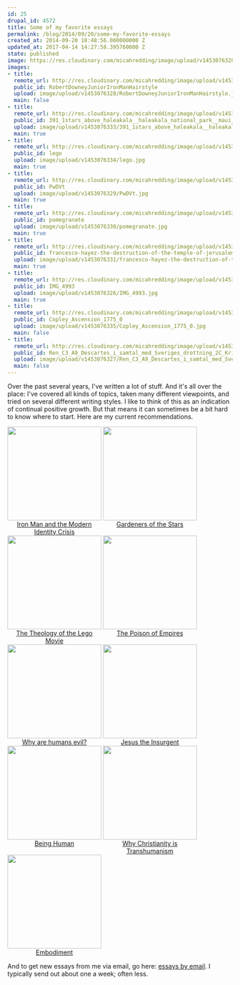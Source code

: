 ```yaml
---
id: 25
drupal_id: 4572
title: Some of my favorite essays
permalink: /blog/2014/09/20/some-my-favorite-essays
created_at: 2014-09-20 18:48:56.000000000 Z
updated_at: 2017-04-14 14:27:58.395760000 Z
state: published
image: https://res.cloudinary.com/micahredding/image/upload/v1453076328/RobertDowneyJuniorIronManHairstyle.jpg
images:
- title: 
  remote_url: http://res.cloudinary.com/micahredding/image/upload/v1453076328/RobertDowneyJuniorIronManHairstyle.jpg
  public_id: RobertDowneyJuniorIronManHairstyle
  upload: image/upload/v1453076328/RobertDowneyJuniorIronManHairstyle.jpg
  main: false
- title: 
  remote_url: http://res.cloudinary.com/micahredding/image/upload/v1453076333/391_1stars_above_haleakala__haleakala_national_park__maui__hi_0.jpg
  public_id: 391_1stars_above_haleakala__haleakala_national_park__maui__hi_0
  upload: image/upload/v1453076333/391_1stars_above_haleakala__haleakala_national_park__maui__hi_0.jpg
  main: true
- title: 
  remote_url: http://res.cloudinary.com/micahredding/image/upload/v1453076334/lego.jpg
  public_id: lego
  upload: image/upload/v1453076334/lego.jpg
  main: true
- title: 
  remote_url: http://res.cloudinary.com/micahredding/image/upload/v1453076329/PwDVt.jpg
  public_id: PwDVt
  upload: image/upload/v1453076329/PwDVt.jpg
  main: true
- title: 
  remote_url: http://res.cloudinary.com/micahredding/image/upload/v1453076330/pomegranate.jpg
  public_id: pomegranate
  upload: image/upload/v1453076330/pomegranate.jpg
  main: true
- title: 
  remote_url: http://res.cloudinary.com/micahredding/image/upload/v1453076331/francesco-hayez-the-destruction-of-the-temple-of-jerusalem-1867.jpg
  public_id: francesco-hayez-the-destruction-of-the-temple-of-jerusalem-1867
  upload: image/upload/v1453076331/francesco-hayez-the-destruction-of-the-temple-of-jerusalem-1867.jpg
  main: true
- title: 
  remote_url: http://res.cloudinary.com/micahredding/image/upload/v1453076326/IMG_4993.jpg
  public_id: IMG_4993
  upload: image/upload/v1453076326/IMG_4993.jpg
  main: true
- title: 
  remote_url: http://res.cloudinary.com/micahredding/image/upload/v1453076335/Copley_Ascension_1775_0.jpg
  public_id: Copley_Ascension_1775_0
  upload: image/upload/v1453076335/Copley_Ascension_1775_0.jpg
  main: false
- title: 
  remote_url: http://res.cloudinary.com/micahredding/image/upload/v1453076327/Ren_C3_A9_Descartes_i_samtal_med_Sveriges_drottning_2C_Kristina.jpg
  public_id: Ren_C3_A9_Descartes_i_samtal_med_Sveriges_drottning_2C_Kristina
  upload: image/upload/v1453076327/Ren_C3_A9_Descartes_i_samtal_med_Sveriges_drottning_2C_Kristina.jpg
  main: false
---
```

<p>Over the past several years, I've written a lot of stuff. And it's all over the place: I've covered all kinds of topics, taken many different viewpoints, and tried on several different writing styles. I like to think of this as an indication of continual positive growth. But that means it can sometimes be a bit hard to know where to start. Here are my current recommendations.</p>

  <ul style="padding-left: 0;">
    <li style="display:inline-block; max-width:210px; vertical-align:top; text-align:center;">
      <a href="http://micahredding.com/blog/2013/06/07/iron-man-and-modern-identity-crisis">
        <img src="http://res.cloudinary.com/micahredding/image/upload/v1453076328/RobertDowneyJuniorIronManHairstyle.jpg" width="210" height="210" />
        <span>Iron Man and the Modern Identity Crisis</span>
      </a>
    </li>
    <li style="display:inline-block; max-width:210px; vertical-align:top; text-align:center;">
      <a href="http://micahredding.com/blog/2013/01/21/gardeners-stars">
        <img src="http://res.cloudinary.com/micahredding/image/upload/v1453076333/391_1stars_above_haleakala__haleakala_national_park__maui__hi_0.jpg" width="210" height="210" />
        <span>Gardeners of the Stars</span>
      </a>
    </li>
    <li style="display:inline-block; max-width:210px; vertical-align:top; text-align:center;">
      <a href="http://micahredding.com/blog/2014/05/27/theology-lego-movie">
        <img src="http://res.cloudinary.com/micahredding/image/upload/v1453076334/lego.jpg" width="210" height="210" />
        <span>The Theology of the Lego Movie</span>
      </a>
    </li>
    <li style="display:inline-block; max-width:210px; vertical-align:top; text-align:center;">
      <a href="http://micahredding.com/blog/2013/05/28/poison-empires">
        <img src="http://res.cloudinary.com/micahredding/image/upload/v1453076329/PwDVt.jpg" width="210" height="210" />
        <span>The Poison of Empires</span>
      </a>
    </li>
    <li style="display:inline-block; max-width:210px; vertical-align:top; text-align:center;">
      <a href="http://micahredding.com/blog/2012/03/06/why-are-humans-evil">
        <img src="http://res.cloudinary.com/micahredding/image/upload/v1453076330/pomegranate.jpg" width="210" height="210" />
        <span>Why are humans evil?</span>
      </a>
    </li>
    <li style="display:inline-block; max-width:210px; vertical-align:top; text-align:center;">
      <a href="http://micahredding.com/blog/2012/04/02/jesus-insurgent">
        <img src="http://res.cloudinary.com/micahredding/image/upload/v1453076331/francesco-hayez-the-destruction-of-the-temple-of-jerusalem-1867.jpg" width="210" height="210" />
        <span>Jesus the Insurgent</span>
      </a>
    </li>
    <li style="display:inline-block; max-width:210px; vertical-align:top; text-align:center;">
      <a href="http://micahredding.com/blog/2014/02/15/being-human">
        <img src="http://res.cloudinary.com/micahredding/image/upload/v1453076326/IMG_4993.jpg" width="210" height="210" />
        <span>Being Human</span>
      </a>
    </li>
    <li style="display:inline-block; max-width:210px; vertical-align:top; text-align:center;">
      <a href="http://micahredding.com/blog/2012/04/25/christianity-transhumanism">
        <img src="http://res.cloudinary.com/micahredding/image/upload/v1453076335/Copley_Ascension_1775_0.jpg" width="210" height="210" />
        <span>Why Christianity is Transhumanism</span>
      </a>
    </li>
    <li style="display:inline-block; max-width:210px; vertical-align:top; text-align:center;">
      <a href="http://micahredding.com/blog/2013/11/24/embodiment">
        <img src="http://res.cloudinary.com/micahredding/image/upload/v1453076327/Ren_C3_A9_Descartes_i_samtal_med_Sveriges_drottning_2C_Kristina.jpg" width="210" height="210" />
        <span>Embodiment</span>
      </a>
    </li>
</ul>

<p>And to get new essays from me via email, go here: <a href="http://micahredding.com/list">essays by email</a>. I typically send out about one a week; often less.</p>
